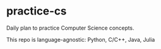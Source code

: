 # practice-cs

Daily plan to practice Computer Science concepts.

This repo is language-agnostic: Python, C/C++, Java, Julia
